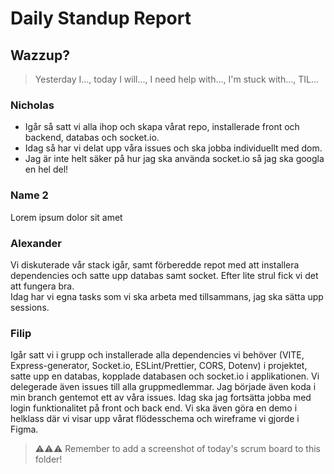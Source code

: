 # Daily Standup Report

## Wazzup?
> Yesterday I…, today I will…, I need help with…, I'm stuck with…, TIL…

### Nicholas
- Igår så satt vi alla ihop och skapa vårat repo, installerade front och backend, databas och socket.io.
- Idag så har vi delat upp våra issues och ska jobba individuellt med dom. 
- Jag är inte helt säker på hur jag ska använda socket.io så jag ska googla en hel del!

### Name 2
Lorem ipsum dolor sit amet

### Alexander
Vi diskuterade vår stack igår, samt förberedde repot med att installera dependencies och satte upp databas samt socket. Efter lite strul fick vi det att fungera bra.  
Idag har vi egna tasks som vi ska arbeta med tillsammans, jag ska sätta upp sessions. 

### Filip
Igår satt vi i grupp och installerade alla dependencies vi behöver (VITE, Express-generator, Socket.io, ESLint/Prettier, CORS, Dotenv) i projektet, satte upp en databas, kopplade databasen och socket.io i applikationen. Vi delegerade även issues till alla gruppmedlemmar. Jag började även koda i min branch gentemot ett av våra issues.
Idag ska jag fortsätta jobba med login funktionalitet på front och back end. Vi ska även göra en demo i helklass där vi visar upp vårat flödesschema och wireframe vi gjorde i Figma.


> ⚠️⚠️⚠️ Remember to add a screenshot of today's scrum board to this folder!
